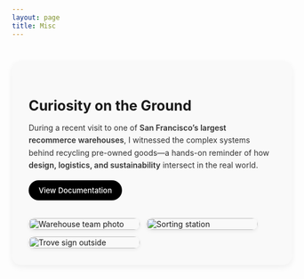 ```yaml
---
layout: page
title: Misc
---
```


<style>
.recommerce-section {
  display: flex;
  flex-direction: row;
  align-items: flex-start;
  background-color: #f9f9f9;
  padding: 30px;
  border-radius: 16px;
  box-shadow: 0px 4px 12px rgba(0, 0, 0, 0.06);
  gap: 32px;
  flex-wrap: wrap;
  max-width: 1000px;
  margin: 40px auto;
}

.recommerce-text {
  flex: 1 1 300px;
  min-width: 300px;
}

.recommerce-text h2 {
  font-size: 1.8em;
  font-weight: bold;
  margin-bottom: 12px;
}

.recommerce-text p {
  font-size: 1em;
  line-height: 1.6em;
  color: #333;
  margin-bottom: 16px;
}

.recommerce-text strong {
  font-weight: 600;
}

.doc-button {
  display: inline-block;
  padding: 10px 18px;
  background-color: black;
  color: white;
  border-radius: 24px;
  text-decoration: none;
  font-size: 0.95em;
  font-weight: 500;
  transition: background-color 0.2s ease;
}

.doc-button:hover {
  background-color: #333;
}

.recommerce-images {
  display: flex;
  flex: 1 1 300px;
  gap: 12px;
  flex-wrap: wrap;
}

.recommerce-images img {
  width: 100%;
  max-width: 200px;
  border-radius: 12px;
  object-fit: cover;
  box-shadow: 0 2px 6px rgba(0, 0, 0, 0.08);
}
</style>

<div class="recommerce-section">
  <div class="recommerce-text">
    <h2>Curiosity on the Ground</h2>
    <p>
      During a recent visit to one of <strong>San Francisco’s largest recommerce warehouses</strong>, I witnessed the complex systems behind recycling pre-owned goods—a hands-on reminder of how <strong>design, logistics, and sustainability</strong> intersect in the real world.
    </p>
    <a href="/recommerce_visits/" class="doc-button">View Documentation</a>
  </div>
  <div class="recommerce-images">
    <img src="/static/img/trove1.jpg" alt="Warehouse team photo" />
    <img src="/static/img/trove2.jpeg" alt="Sorting station" />
    <img src="/static/img/trove3.jpg" alt="Trove sign outside" />
  </div>
</div>
